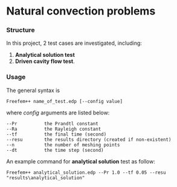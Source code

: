 # Natural convection problems

### Structure
In this project, 2 test cases are investigated, including:
1. **Analytical solution test**
2. **Driven cavity flow test**.

### Usage
The general syntax is
```
Freefem++ name_of_test.edp [--config value] 
```
where *config* arguments are listed below:
```
--Pr          the Prandtl constant
--Ra          the Rayleigh constant
--tf          the final time (second)
--resu        the results directory (created if non-existent)
--n           the number of meshing points
--dt          the time step (second)
```
An example command for **analytical solution** test as follow:
```
Freefem++ analytical_solution.edp --Pr 1.0 --tf 0.05 --resu "results\analytical_solution"
```
